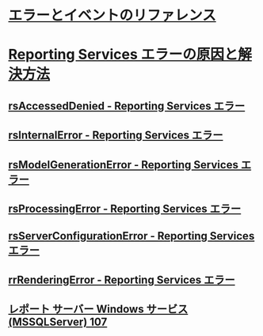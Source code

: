 # [エラーとイベントのリファレンス](errors-and-events-reference-reporting-services.md)
# [Reporting Services エラーの原因と解決方法](cause-and-resolution-of-reporting-services-errors.md)
## [rsAccessedDenied - Reporting Services エラー](rsaccesseddenied-reporting-services-error.md)
## [rsInternalError - Reporting Services エラー](rsinternalerror-reporting-services-error.md)
## [rsModelGenerationError - Reporting Services エラー](rsmodelgenerationerror-reporting-services-error.md)
## [rsProcessingError - Reporting Services エラー](rsprocessingerror-reporting-services-error.md)
## [rsServerConfigurationError - Reporting Services エラー](rsserverconfigurationerror-reporting-services-error.md)
## [rrRenderingError - Reporting Services エラー](rrrenderingerror-reporting-services-error.md)
## [レポート サーバー Windows サービス (MSSQLServer) 107](report-server-windows-service-mssqlserver-107.md)
